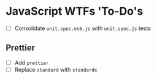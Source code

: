 # JavaScript WTFs 'To-Do's

- [ ] Consolidate `unit.spec.es6.js` with `unit.spec.js` tests

## Prettier

- [ ] Add `prettier`
- [ ] Replace `standard` with `standardx`
